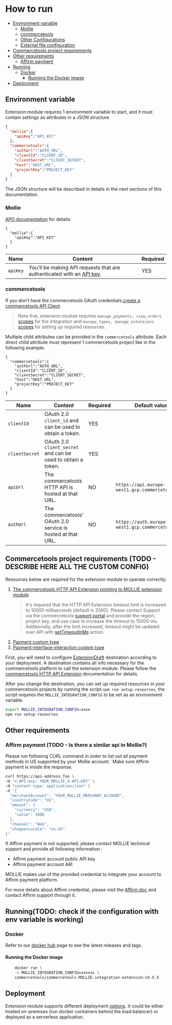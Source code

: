 # How to run

<!-- START doctoc generated TOC please keep comment here to allow auto update -->
<!-- DON'T EDIT THIS SECTION, INSTEAD RE-RUN doctoc TO UPDATE -->

- [Environment variable](#environment-variable)
    - [Mollie](#MOLLIE)
    - [commercetools](#commercetools)
    - [Other Configurations](#other-configurations)
    - [External file configuration](#external-file-configuration)
- [Commercetools project requirements](#commercetools-project-requirements)
- [Other requirements](#other-requirements)
    - [Affirm payment](#affirm-payment)
- [Running](#running)
    - [Docker](#docker)
        - [Running the Docker image](#running-the-docker-image)
- [Deployment](#deployment)

<!-- END doctoc generated TOC please keep comment here to allow auto update -->

## Environment variable

Extension module requires 1 environment variable to start, and it must contain settings as attributes in a JSON structure.

```json
{
  "mollie":{
    "apiKey":"API_KEY"
  },
  "commercetools":{
    "authUrl":"AUTH_URL",
    "clientId":"CLIENT_ID",
    "clientSecret":"CLIENT_SECRET",
    "host":"HOST_URL",
    "projectKey":"PROJECT_KEY"
  }
}
```

The JSON structure will be described in details in the next sections of this documentation.

### Mollie

[APO documentation](https://docs.mollie.com) for details.

```
{
  "mollie":{
    "apiKey":"API_KEY"
  }
}
```

| Name     | Content                                                                                                                                                  | Required |
|----------| -------------------------------------------------------------------------------------------------------------------------------------------------------- | -------- |
| `apiKey` | You'll be making API requests that are authenticated with an [API key](https://help.mollie.com/hc/en-us/articles/115000328205-Where-can-I-find-the-API-key-). | YES |                                                                                                                                                                                |

### commercetools

If you don't have the commercetools OAuth credentials,[create a commercetools API Client](https://docs.commercetools.com/getting-started.html#create-an-api-client).

> Note that, extension module requires `manage_payments, view_orders` [scopes](https://docs.commercetools.com/http-api-scopes) for the integration and `manage_types, manage_extensions` [scopes](https://docs.commercetools.com/http-api-scopes) for setting up required resources.

Multiple child attributes can be provided in the `commercetools` attribute. Each direct child attribute must represent 1 commercetools project like in the following example:

```
{
  "commercetools":{
    "authUrl":"AUTH_URL",
    "clientId":"CLIENT_ID",
    "clientSecret":"CLIENT_SECRET",
    "host":"HOST_URL",
    "projectKey":"PROJECT_KEY"
  }
}
```

| Name             | Content                                                                                                                                                                                                                                                                                                                                                                                                      | Required | Default value                                     |
| ---------------- | ------------------------------------------------------------------------------------------------------------------------------------------------------------------------------------------------------------------------------------------------------------------------------------------------------------------------------------------------------------------------------------------------------------ | -------- | ------------------------------------------------- |
| `clientId`       | OAuth 2.0 `client_id` and can be used to obtain a token.                                                                                                                                                                                                                                                                                                                                                     | YES      |                                                   |
| `clientSecret`   | OAuth 2.0 `client_secret` and can be used to obtain a token.                                                                                                                                                                                                                                                                                                                                                 | YES      |                                                   |
| `apiUrl`         | The commercetools HTTP API is hosted at that URL.                                                                                                                                                                                                                                                                                                                                                            | NO       | `https://api.europe-west1.gcp.commercetools.com`  |
| `authUrl`        | The commercetools’ OAuth 2.0 service is hosted at that URL.                                                                                                                                                                                                                                                                                                                                                  | NO       | `https://auth.europe-west1.gcp.commercetools.com` |



## Commercetools project requirements (TODO - DESCRIBE HERE ALL THE CUSTOM CONFIG)

Resources below are required for the extension module to operate correctly.

1. [The commercetools HTTP API Extension pointing to MOLLIE extension module](../resources/api-extension.json)
   > It's required that the HTTP API Extension timeout limit is increased to 10000 milliseconds (default is 2000). Please contact Support via the commercetools [support portal](https://support.commercetools.com/) and provide the region, project key, and use case to increase the timeout to 10000 ms. Additionally, after the limit increased, timeout might be updated over API with [setTimeoutInMs](https://docs.commercetools.com/http-api-projects-api-extensions#set-timeoutinms) action.
1. [Payment custom type](../resources/web-components-payment-type.json)
1. [Payment-interface-interaction custom type](../resources/payment-interface-interaction-type.json)

First, you will need to configure [ExtensionDraft](../resources/api-extension.json) destination according to your deployment.
A destination contains all info necessary for the commercetools platform to call the extension module. Please follow the [commercetools HTTP API Extension](https://docs.commercetools.com/api/projects/api-extensions#destination) documentation for details.

After you change the destination, you can set up required resources in your commercetools projects by running the script `npm run setup-resources`, the script requires the `MOLLIE_INTEGRATION_CONFIG` to be set as an environment variable.

```bash
export MOLLIE_INTEGRATION_CONFIG=xxxx
npm run setup-resources
```

## Other requirements


### Affirm payment (TODO - Is there a similar api in Mollie?)

Please run following CURL command in order to list out all payment methods in US supported by your Mollie account.`
Make sure Affirm payment is inside the response.

```bash
curl https://api-address.foo \
-H "x-API-key: YOUR_MOLLIE_X-API-KEY" \
-H "content-type: application/json" \
-d '{
  "merchantAccount": "YOUR_MOLLIE_MERCHANT_ACCOUNT",
  "countryCode": "US",
  "amount": {
    "currency": "USD",
    "value": 1000
  },
  "channel": "Web",
  "shopperLocale": "us-US"
}'
```

If Affirm payment is not supported, please contact MOLLIE technical support and provide all following information :

- Affirm payment account public API key
- Affirm payment account ARI

MOLLIE makes use of the provided credential to integrate your account to Affirm payment platform.

For more details about Affirm credential, please visit the [Affirm doc](https://docs.affirm.com/affirm-developers/docs/api-keys) and contact Affirm support through it.

## Running(TODO: check if the configuration with env variable is working)

### Docker

Refer to our [docker hub](https://hub.docker.com/r/commercetools/commercetools-MOLLIE-integration-extension/tags) page to see the latest releases and tags.

#### Running the Docker image

```bash
    docker run \
    -e MOLLIE_INTEGRATION_CONFIG=xxxxxx \
    commercetools/commercetools-MOLLIE-integration-extension:vX.X.X
```

## Deployment

Extension module supports different deployment [options](/deployment-examples).
It could be either hosted on-premises (run docker containers behind the load balancer) or
deployed as a serverless application.